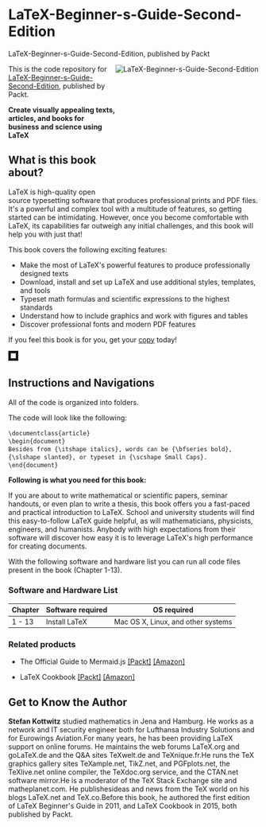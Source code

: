 # LaTeX-Beginner-s-Guide-Second-Edition
LaTeX-Beginner-s-Guide-Second-Edition, published by Packt

<a href="https://www.packtpub.com/product/latex-beginner-s-guides/9781801078658"><img src="https://static.packt-cdn.com/products/9781801078658/cover/smaller" alt="LaTeX-Beginner-s-Guide-Second-Edition" height="256px" align="right"></a>

This is the code repository for [LaTeX-Beginner-s-Guide-Second-Edition](https://www.packtpub.com/product/latex-beginner-s-guides/9781801078658), published by Packt.

**Create visually appealing texts, articles, and books for business and science using LaTeX**

## What is this book about?
LaTeX is high-quality open source typesetting software that produces professional prints and PDF files. It's a powerful and complex tool with a multitude of features, so getting started can be intimidating. However, once you become comfortable with LaTeX, its capabilities far outweigh any initial challenges, and this book will help you with just that!

This book covers the following exciting features: 
* Make the most of LaTeX's powerful features to produce professionally designed texts
* Download, install and set up LaTeX and use additional styles, templates, and tools
* Typeset math formulas and scientific expressions to the highest standards
* Understand how to include graphics and work with figures and tables
* Discover professional fonts and modern PDF features

If you feel this book is for you, get your [copy](https://www.amazon.com/dp/1801078653) today!

<a href="https://www.packtpub.com/?utm_source=github&utm_medium=banner&utm_campaign=GitHubBanner"><img src="https://raw.githubusercontent.com/PacktPublishing/GitHub/master/GitHub.png" alt="https://www.packtpub.com/" border="5" /></a>

## Instructions and Navigations
All of the code is organized into folders.

The code will look like the following:
```
\documentclass{article}
\begin{document}
Besides from {\itshape italics}, words can be {\bfseries bold},
{\slshape slanted}, or typeset in {\scshape Small Caps}.
\end{document}

```
**Following is what you need for this book:**

If you are about to write mathematical or scientific papers, seminar handouts, or even plan to write a thesis, this book offers you a fast-paced and practical introduction to LaTeX. School and university students will find this easy-to-follow LaTeX guide helpful, as will mathematicians, physicists, engineers, and humanists. Anybody with high expectations from their software will discover how easy it is to leverage LaTeX's high performance for creating documents.

With the following software and hardware list you can run all code files present in the book (Chapter 1-13).

### Software and Hardware List

| Chapter  | Software required                                                                    | OS required                        |
| -------- | -------------------------------------------------------------------------------------| -----------------------------------|
|  1 - 13  | Install LaTeX                               				                                  | Mac OS X, Linux, and other systems |

### Related products <Other books you may enjoy>
* The Official Guide to Mermaid.js [[Packt]](https://www.packtpub.com/product/latex-beginner-s-guides/9781801078023) [[Amazon]](https://www.amazon.com/dp/1801078025)

* LaTeX Cookbook [[Packt]](https://www.packtpub.com/product/latex-beginner-s-guides/9781784395148) [[Amazon]](https://www.amazon.com/dp/1784395145)

## Get to Know the Author
**Stefan Kottwitz** studied mathematics in Jena and Hamburg. He works as a network and IT security engineer both for Lufthansa Industry Solutions and for Eurowings Aviation.For many years, he has been providing LaTeX support on online forums. He maintains the web forums LaTeX.org and goLaTeX.de and the Q&A sites TeXwelt.de and TeXnique.fr.He runs the TeX graphics gallery sites TeXample.net, TikZ.net, and PGFplots.net, the TeXlive.net online compiler, the TeXdoc.org service, and the CTAN.net software mirror.He is a moderator of the TeX Stack Exchange site and matheplanet.com. He publishesideas and news from the TeX world on his blogs LaTeX.net and TeX.co.Before this book, he authored the first edition of LaTeX Beginner's Guide in 2011, and LaTeX Cookbook in 2015, both published by Packt.
